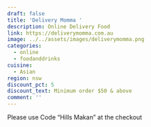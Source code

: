 ```yaml
---
draft: false
title: 'Delivery Momma '
description: Online Delivery Food
link: https://deliverymomma.com.au
image: ../../assets/images/deliverymomma.png
categories:
  - online
  - foodanddrinks
cuisine:
  - Asian
region: nsw
discount_pct: 5
discount_text: Minimum order $50 & above
comment: ''
---
```


Please use Code “Hills Makan” at the checkout

